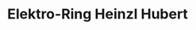 ---
title: "Elektro-Ring Heinzl Hubert"
url: /eisenstadt/elektro-ring-heinzl-hubert/
shop: Elektronik
---
